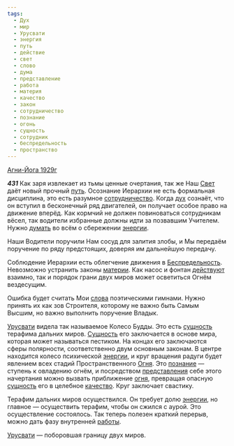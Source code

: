 ```yaml
---
tags:
  - Дух
  - мир
  - Урусвати
  - энергия
  - путь
  - действие
  - свет
  - слово
  - дума
  - представление
  - работа
  - материя
  - качество
  - закон
  - сотрудничество
  - познание
  - огонь
  - сущность
  - сотрудник
  - беспредельность
  - пространство
---
```


[Агни-Йога 1929г](https://127.0.0.1:4002/agni/1929)

___431___
Как заря извлекает из тьмы ценные очертания, так же Наш [Свет](../../../tags/#[свет](../../../tags/#свет)) даёт новый прочный [путь](../../../tags/#путь). Осознание Иерархии не есть формальная дисциплина, это есть разумное [сотрудничество](../../../tags/#сотрудничество). Когда [дух](../../../tags/#Дух) сознаёт, что он вступил в бесконечный ряд двигателей, он получает особое право на движение вперёд. Как кормчий не должен повиноваться сотрудникам вёсел, так водители избранные должны идти за позвавшим Учителем. Нужно [думать](../../../tags/#дума) во всём о сбережении [энергии](../../../tags/#энергия).   

Наши Водители поручили Нам сосуд для залития злобы, и Мы передаём поручение по ряду предстоящих, доверяя им дальнейшую передачу.   

Соблюдение Иерархии есть облегчение движения в [Беспредельность](../../../tags/#беспредельность). Невозможно устранить законы [материи](../../../tags/#материя). Как насос и фонтан [действуют](../../../tags/#действие) взаимно, так и порядок грани двух миров может осветиться Огнём вездесущим.   

Ошибка будет считать Мои [слова](../../../tags/#слово) поэтическими гимнами. Нужно принять их как зов Строителя, которому не важно быть Самым Высшим, но важно выполнить поручение Владык.   

[Урусвати](../../../tags/#Урусвати) видела так называемое Колесо Будды. Это есть [сущность](../../../tags/#сущность) терафима дальних миров. [Сущность](../../../tags/#сущность) его заключается в основе мира, которая может называться пестиком. На концах его заключаются сферы полярности, соответственно двум основным законам. В центре находится колесо психической [энергии](../../../tags/#энергия), и круг вращения радуги будет явлением всех стадий Пространственного [Огня](../../../tags/#огонь). Это [познание](../../../tags/#познание) — ступень к овладению огнём, и посредством [представления](../../../tags/#представление) себе этого начертания можно вызвать приближение [огня](../../../tags/#огонь), превращая опасную [сущность](../../../tags/#сущность) его в целебное [качество](../../../tags/#качество). Круг заключает свастику.   

Терафим дальних миров осуществился. Он требует долю [энергии](../../../tags/#энергия), но главное — осуществить терафим, чтобы он сжился с аурой. Это осуществление состоялось. Так теперь полезен краткий перерыв, можно дать фазу внутренней [работы](../../../tags/#работа).    

[Урусвати](../../../tags/#Урусвати) — поборовшая границу двух миров.
